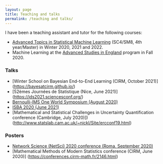 ```yaml
---
layout: page
title: Teaching and talks
permalink: /teaching and talks/
---
```


I have been a teaching assistant and tutor for the following courses:
 
 - [Advanced Topics in Statistical Machine Learning](https://www.stats.ox.ac.uk/student-resources/msc-in-statistical-science/) (SC4/SM8, 4th year/Master) in Winter 2020, 2021 and 2022.
 - Machine Learning at the [Advanced Studies in England](https://www.studyabroadbath.org/) program in Fall 2020.

### Talks

- [Winter School on Bayesian End-to-End Learning (CIRM, October 2021)] (https://bayesatcirm.github.io/)
- [52èmes Journées de Statistique (Nice, June 2021)] (https://jds2021.sciencesconf.org/)
- [Bernoulli-IMS One World Symposium (August 2020)](https://www.worldsymposium2020.org/)
- [ISBA 2020 (June 2021)](https://bayesian.org/isba2020-home/)
- [Mathematical and Statistical Challenges in Uncertainty Quantification conference (Cambridge, July 2020)])(http://www.statslab.cam.ac.uk/~nickl/Site/ercconf19.html)

### Posters

- [Network Science (NetSci) 2020 conference (Roma, September 2020)](https://netsci2020.netscisociety.net/)
- [Mathematical Methods of Modern Statistics conference (CIRM, June 2020)] (https://conferences.cirm-math.fr/2146.html)


